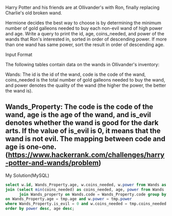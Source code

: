 Harry Potter and his friends are at Ollivander's with Ron, finally replacing Charlie's old broken wand.

Hermione decides the best way to choose is by determining the minimum number of gold galleons needed to buy each non-evil wand of high power and age. Write a query to print the id, age, coins_needed, and power of the wands that Ron's interested in, sorted in order of descending power. If more than one wand has same power, sort the result in order of descending age.

Input Format

The following tables contain data on the wands in Ollivander's inventory:

Wands: The id is the id of the wand, code is the code of the wand, coins_needed is the total number of gold galleons needed to buy the wand, and power denotes the quality of the wand (the higher the power, the better the wand is).

Wands_Property: The code is the code of the wand, age is the age of the wand, and is_evil denotes whether the wand is good for the dark arts. If the value of is_evil is 0, it means that the wand is not evil. The mapping between code and age is one-one.
(https://www.hackerrank.com/challenges/harry-potter-and-wands/problem)
---

My Solution(MySQL) 

```sql
select w.id, Wands_Property.age, w.coins_needed, w.power from Wands as w join Wands_Property on w.code = Wands_Property.code
join (select min(coins_needed) as coins_needed, age, power from Wands 
      join Wands_property on Wands.code = Wands_Property.code group by age, power) as tmp 
on Wands_Property.age = tmp.age and w.power = tmp.power
where Wands_Property.is_evil = 0 and w.coins_needed = tmp.coins_needed
order by power desc, age desc;
```